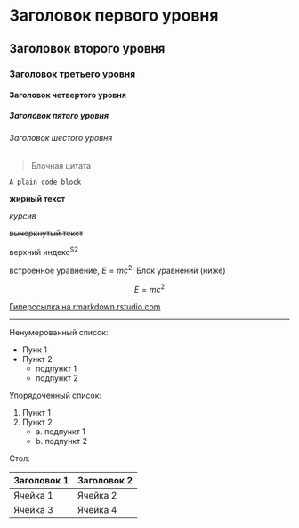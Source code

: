 # Заголовок первого уровня
## Заголовок второго уровня
### Заголовок третьего уровня
#### Заголовок четвертого уровня
##### Заголовок пятого уровня
###### Заголовок шестого уровня

> Блочная цитата

```A plain code block```

**жирный текст**

*курсив*

~~вычеркнутый текст~~

верхний индекс<sup>S2</sup>

встроенное уравнение, $E = mc^2$. Блок уравнений (ниже)

$$
E = mc^2
$$

[Гиперссылка на rmarkdown.rstudio.com](http://rmarkdown.rstudio.com)

---

Ненумерованный список:
- Пунк 1
- Пункт 2
  - подпункт 1
  - подпункт 2

Упорядоченный список:
1. Пункт 1
2. Пункт 2
   - a. подпункт 1
   - b. подпункт 2

Стол:

|Заголовок 1                           |Заголовок 2                           |
|--------------------------------------|--------------------------------------|
|Ячейка 1                              |Ячейка 2                              |
|Ячейка 3                              |Ячейка 4                              |
